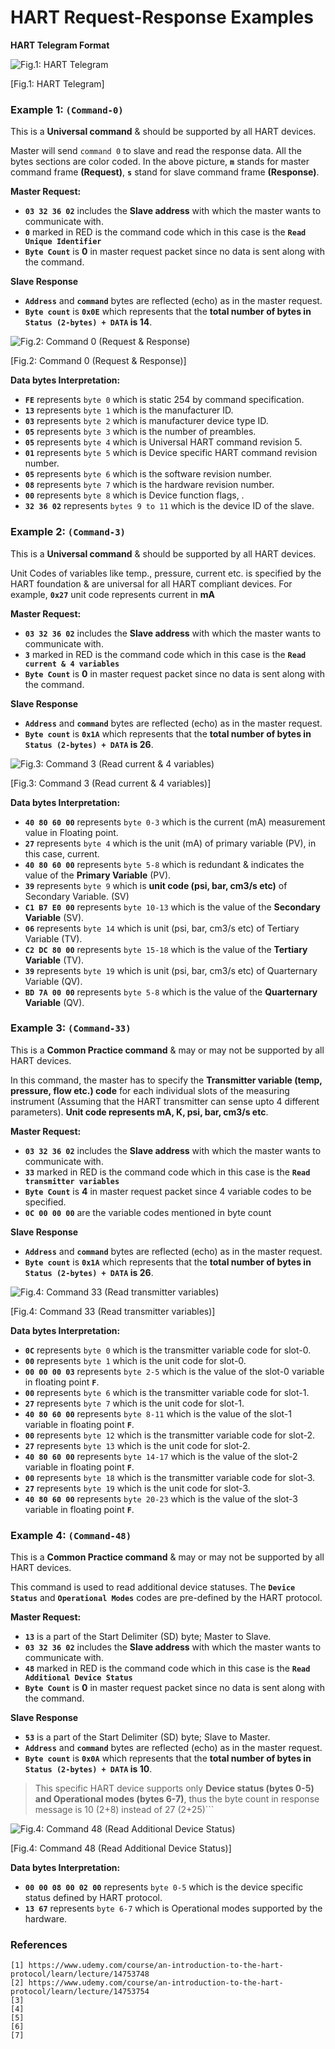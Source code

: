 # HART Request-Response Examples

**HART Telegram Format**

![Fig.1: HART Telegram](https://github.com/biplabro/HART-Protocol-Internals/blob/main/02.%20Images/Data-Frames.jpg)

[Fig.1: HART Telegram]


### Example 1: `(Command-0)`

This is a **Universal command** & should be supported by all HART devices. 

Master will send `command 0` to slave and read the response data. All the bytes sections are color coded. In the above picture, **`m`** stands for master command frame **(Request)**, **`s`** stand for slave command frame **(Response)**. 

**Master Request:**
- **`03 32 36 02`** includes the **Slave address** with which the master wants to communicate with.
- **`0`** marked in RED is the command code which in this case is the **`Read Unique Identifier`**
- **`Byte Count`** is **0** in master request packet since no data is sent along with the command.

**Slave Response**

- **`Address`** and **`command`** bytes are reflected (echo) as in the master request.
- **`Byte count`** is **`0x0E`** which represents that the **total number of bytes in `Status (2-bytes) + DATA` is 14**.

![Fig.2: Command 0 (Request & Response)](https://github.com/biplabro/HART-Protocol-Internals/blob/main/02.%20Images/Example_Command-0.jpg)

[Fig.2: Command 0 (Request & Response)]

  **Data bytes Interpretation:**
  
- **`FE`** represents `byte 0` which is static 254 by command specification.
- **`13`** represents `byte 1` which is the manufacturer ID.
- **`03`** represents `byte 2` which is manufacturer device type ID.
- **`05`** represents `byte 3` which is the number of preambles.
- **`05`** represents `byte 4` which is Universal HART command revision 5.
- **`01`** represents `byte 5` which is Device specific HART command revision number.
- **`05`** represents `byte 6` which is the software revision number.
- **`08`** represents `byte 7` which is the hardware revision number.
- **`00`** represents `byte 8` which is Device function flags, .
- **`32 36 02`** represents `bytes 9 to 11` which is the device ID of the slave.

### Example 2: `(Command-3)`

This is a **Universal command** & should be supported by all HART devices. 

Unit Codes of variables like temp., pressure, current etc. is specified by the HART foundation & are universal for all HART compliant devices. For example, **`0x27`** unit code represents current in **mA**

**Master Request:**
- **`03 32 36 02`** includes the **Slave address** with which the master wants to communicate with.
- **`3`** marked in RED is the command code which in this case is the **`Read current & 4 variables`**
- **`Byte Count`** is **0** in master request packet since no data is sent along with the command.

**Slave Response**

- **`Address`** and **`command`** bytes are reflected (echo) as in the master request.
- **`Byte count`** is **`0x1A`** which represents that the **total number of bytes in `Status (2-bytes) + DATA` is 26**.

![Fig.3: Command 3 (Read current & 4 variables)](https://github.com/biplabro/HART-Protocol-Internals/blob/main/02.%20Images/Example_Command-3.jpg)

[Fig.3: Command 3 (Read current & 4 variables)]

  **Data bytes Interpretation:**
  
- **`40 80 60 00`** represents `byte 0-3` which is the current (mA) measurement value in Floating point.
- **`27`** represents `byte 4` which is the unit (mA) of primary variable (PV), in this case, current.
- **`40 80 60 00`** represents `byte 5-8` which is redundant & indicates the value of the **Primary Variable** (PV).
- **`39`** represents `byte 9` which is **unit code (psi, bar, cm3/s etc)** of Secondary Variable. (SV)
- **`C1 B7 E0 00`** represents `byte 10-13` which is the value of the **Secondary Variable** (SV).
- **`06`** represents `byte 14` which is unit (psi, bar, cm3/s etc) of Tertiary Variable (TV).
- **`C2 DC 80 00`** represents `byte 15-18` which is the value of the **Tertiary Variable** (TV).
- **`39`** represents `byte 19` which is unit (psi, bar, cm3/s etc) of Quarternary Variable (QV).
- **`BD 7A 00 00`** represents `byte 5-8` which is the value of the **Quarternary Variable** (QV).

### Example 3: `(Command-33)`

This is a **Common Practice command** & may or may not be supported by all HART devices. 

In this command, the master has to specify the **Transmitter variable (temp, pressure, flow etc.) code** for each individual slots of the measuring instrument (Assuming that the HART transmitter can sense upto 4 different parameters). **Unit code represents mA, K, psi, bar, cm3/s etc**.

**Master Request:**
- **`03 32 36 02`** includes the **Slave address** with which the master wants to communicate with.
- **`33`** marked in RED is the command code which in this case is the **`Read transmitter variables`**
- **`Byte Count`** is **4** in master request packet since 4 variable codes to be specified.
- **`0C 00 00 00`** are the variable codes mentioned in byte count

**Slave Response**

- **`Address`** and **`command`** bytes are reflected (echo) as in the master request.
- **`Byte count`** is **`0x1A`** which represents that the **total number of bytes in `Status (2-bytes) + DATA` is 26**.

![Fig.4: Command 33 (Read transmitter variables)](https://github.com/biplabro/HART-Protocol-Internals/blob/main/02.%20Images/Example_Command-33.jpg)

[Fig.4: Command 33 (Read transmitter variables)]

  **Data bytes Interpretation:**
  
- **`0C`** represents `byte 0` which is the transmitter variable code for slot-0.
- **`00`** represents `byte 1` which is the unit code for slot-0.
- **`00 00 00 03`** represents `byte 2-5` which is the value of the slot-0 variable in floating point **`F`**.
- **`00`** represents `byte 6` which is the transmitter variable code for slot-1.
- **`27`** represents `byte 7` which is the unit code for slot-1.
- **`40 80 60 00`** represents `byte 8-11` which is the value of the slot-1 variable in floating point **`F`**.
- **`00`** represents `byte 12` which is the transmitter variable code for slot-2.
- **`27`** represents `byte 13` which is the unit code for slot-2.
- **`40 80 60 00`** represents `byte 14-17` which is the value of the slot-2 variable in floating point **`F`**.
- **`00`** represents `byte 18` which is the transmitter variable code for slot-3.
- **`27`** represents `byte 19` which is the unit code for slot-3.
- **`40 80 60 00`** represents `byte 20-23` which is the value of the slot-3 variable in floating point **`F`**.

### Example 4: `(Command-48)`

This is a **Common Practice command** & may or may not be supported by all HART devices.

This command is used to read additional device statuses. The **`Device Status`** and **`Operational Modes`** codes are pre-defined by the HART protocol. 

**Master Request:**
- **`13`** is a part of the Start Delimiter (SD) byte; Master to Slave.
- **`03 32 36 02`** includes the **Slave address** with which the master wants to communicate with.
- **`48`** marked in RED is the command code which in this case is the **`Read Additional Device Status`**
- **`Byte Count`** is **0** in master request packet since no data is sent along with the command.

**Slave Response**

- **`53`** is a part of the Start Delimiter (SD) byte; Slave to Master.
- **`Address`** and **`command`** bytes are reflected (echo) as in the master request.
- **`Byte count`** is **`0x0A`** which represents that the **total number of bytes in `Status (2-bytes) + DATA` is 10**.

> This specific HART device supports only **Device status (bytes 0-5) and Operational modes (bytes 6-7)**, thus the byte count in response message is 10 (2+8) instead of 27 (2+25)```

![Fig.4: Command 48 (Read Additional Device Status)](https://github.com/biplabro/HART-Protocol-Internals/blob/main/02.%20Images/Example_Command-48.jpg)

[Fig.4: Command 48 (Read Additional Device Status)]

  **Data bytes Interpretation:**
  
- **`00 00 08 00 02 00`** represents `byte 0-5` which is the device specific status defined by HART protocol.
- **`13 67`** represents `byte 6-7` which is Operational modes supported by the hardware.

### References
```
[1] https://www.udemy.com/course/an-introduction-to-the-hart-protocol/learn/lecture/14753748
[2] https://www.udemy.com/course/an-introduction-to-the-hart-protocol/learn/lecture/14753754
[3] 
[4] 
[5] 
[6] 
[7] 
```
